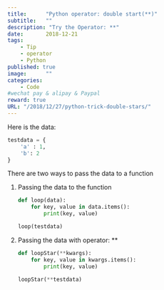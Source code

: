 ```yaml
---
title:      "Python operator: double start(**)"
subtitle:   ""
description: "Try the Operator: **"
date:       2018-12-21
tags:
    - Tip
    - operator
    - Python
published: true
image:      ""
categories:
    - Code
#wechat pay & alipay & Paypal
reward: true
URL: "/2018/12/27/python-trick-double-stars/"
---
```

Here is the data:

~~~python
testdata = {
    'a' : 1,
    'b': 2
}
~~~

There are two ways to pass the data to a function

1. Passing the data to the function
    ~~~python
    def loop(data):
        for key, value in data.items():
            print(key, value)

    loop(testdata)
    ~~~

1. Passing the data with operator: **
    ~~~ Python
    def loopStar(**kwargs):
        for key, value in kwargs.items():
            print(key, value)

    loopStar(**testdata)
    ~~~
